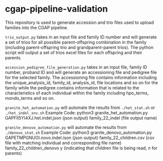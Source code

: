 # cgap-pipeline-validation

This repository is used to generate accession and trio files used to upload families into the CGAP pipeline.

``` trio_output.py ``` takes in an input file and family ID number and will generate a set of trios for all possible parent-offspring combination in the family (including parent-offspring trio and grandparent-parent trios). The python script will output a set of trios excel files for each offspring and their parents.

```accession_pedigree_file_generation.py``` takes in an input file, family ID number, proband ID and will generate an accessioning file and pedigree file for the selected family. The accessioning file contains information including the unique_analysis_id, family_id, analysis_id, file locations and so on for the family while the pedigree contains information that is related to the characteristics of each individual within the family including hpo_terms, mondo_terms and so on.

```granite_het_automation.py``` will automate the results from ```./het_stat.sh``` or ```./het_indel_snv.sh```
Example Code:
python3 granite_het_automation.py GAPFII5YI4XJ.het.indel.json (json output) family_22_indel (file output name)


```granite_denovo_automation.py``` will automate the results from ```./denovo_stat.sh```
Example Code:
python3 granite_denovo_automation.py GAPETMPGNUOI.novo.indel.ison (json output) family_22_children.csv (csv file with matching individual and corresponding file name) family_22_children_denovo y (indicating that children file is being read, n for parents)
